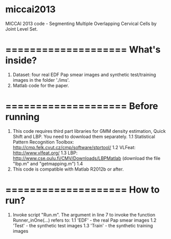 miccai2013
==========

MICCAI 2013 code - Segmenting Multiple Overlapping Cervical Cells by Joint Level Set.


====================
   What's inside?
====================
1. Dataset: four real EDF Pap smear images and synthetic test/training images in the folder './ims'.
2. Matlab code for the paper.

====================
   Before running
====================
1. This code requires third part libraries for GMM density estimation, Quick Shift and LBP. You need to download them separately.
    1.1 Statistical Pattern Recognition Toolbox: http://cmp.felk.cvut.cz/cmp/software/stprtool/
    1.2 VLFeat: http://www.vlfeat.org/
    1.3 LBP: http://www.cse.oulu.fi/CMV/Downloads/LBPMatlab (download the file "lbp.m" and "getmapping.m")
    1.4 
2. This code is compatible with Matlab R2012b or after.

====================
   How to run?
====================
1. Invoke script "Run.m". The argument in line 7 to invoke the function Runner_inOne(...) refers to:
    1.1 'EDF' - the real Pap smear images
    1.2 'Test' - the synthetic test images
    1.3 'Train' - the synthetic training images
